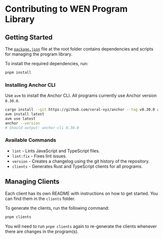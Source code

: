 # Contributing to WEN Program Library

## Getting Started

The [`package.json`](./package.json) file at the root folder contains dependencies and scripts for managing the program library.

To install the required dependencies, run:

```bash
pnpm install
```

### Installing Anchor CLI

Use `avm` to install the Anchor CLI. All programs currently use Anchor version `0.30.0`.

```bash
cargo install --git https://github.com/coral-xyz/anchor --tag v0.30.0 avm --locked
avm install latest
avm use latest
anchor --version
# Should output: anchor-cli 0.30.0
```

### Available Commands

- `lint` - Lints JavaScript and TypeScript files.
- `lint:fix` - Fixes lint issues.
- `version` - Creates a changelog using the git history of the repository.
- `clients` - Generates Rust and TypeScript clients for all programs.

## Managing Clients

Each client has its own README with instructions on how to get started. You can find them in the `clients` folder.

To generate the clients, run the following command:

```bash
pnpm clients
```

You will need to run `pnpm clients` again to re-generate the clients whenever there are changes in the program(s).